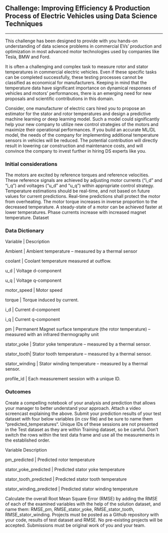 ## Challenge: Improving Efficiency & Production Process of Electric Vehicles using Data Science Techniques
***

This challenge has been designed to provide with you hands-on understanding of data science problems in commercial EVs’ production and optimization in most advanced motor technologies used by companies like Tesla, BMW and Ford. 

It is often a challenging and complex task to measure rotor and stator temperatures in commercial electric vehicles. Even if these specific tasks can be completed successfully, these testing processes cannot be classified as economical for manufacturers. Keeping in mind that the temperature data have significant importance on dynamical responses of vehicles and motors’ performances, there is an emerging need for new proposals and scientific contributions in this domain.

Consider, one manufacturer of electric cars hired you to propose an estimator for the stator and rotor temperatures and design a predictive machine learning or deep learning model. Such a model could significantly help your new company to utilize new control strategies of the motors and maximize their operational performances. If you build an accurate ML/DL model, the needs of the company for implementing additional temperature sensors in vehicles will be reduced. The potential contribution will directly result in lowering car construction and maintenance costs, and will convince the company to invest further in hiring DS experts like you.


### Initial considerations
The motors are excited by reference torques and reference velocities. These reference signals are achieved by adjusting motor currents (“i_d” and “i_q”) and voltages (“u_d” and “u_q”) within appropriate control strategy.
Temperature estimations should be real-time, and not based on future values for current predictions. Real-time predictions shall protect the motor from overheating.
The motor torque increases in inverse proportion to the decreased temperature.
A steady-state of a motor can be achieved faster at lower temperatures.
Phase currents increase with increased magnet temperature.
Dataset

### Data Dictionary
Variable    |    Description

Ambient     |	Ambient temperature – measured by a thermal sensor

coolant	    |	Coolant temperature measured at outflow.

u_d		    |    Voltage d-component

u_q 	    |    Voltage q-component

motor_speed |    Motor speed

torque      | Torque induced by current.

i_d         | Current d-component

i_q         | Current q-component

pm          | Permanent Magnet surface temperature (the rotor temperature) – measured with an infrared thermography unit

stator_yoke | Stator yoke temperature – measured by a thermal sensor.

stator_tooth| Stator tooth temperature – measured by a thermal sensor.

stator_winding | Stator winding temperature – measured by a thermal sensor.

profile_id  | Each measurement session with a unique ID.


### Outcomes
Create a compelling notebook of your analysis and prediction that allows your manager to better understand your approach. Attach a video screencast explaining the above.
Submit your prediction results of your test dataset with four below variables (in csv file) and be sure to name them “predicted_temperatures“.
Unique IDs of these sessions are not presented in the Test dataset as they are within Training dataset, so be careful. Don’t switch the rows within the test data frame and use all the measurements in the established order.

Variable                   Description

pm_predicted             | Predicted rotor temperature

stator_yoke_predicted    | Predicted stator yoke temperature

stator_tooth_predicted   | Predicted stator tooth temperature

stator_winding_predicted | Predicted stator winding temperature

Calculate the overall Root Mean Square Error (RMSE) by adding the RMSE of each of the examined variables with the help of the solution dataset, and name them: RMSE_pm, RMSE_stator_yoke, RMSE_stator_tooth, RMSE_stator_winding. 
Projects must be posted as a Github repository with your code, results of test dataset and RMSE. No pre-existing projects will be accepted. Submissions must be original work of you and your team. 